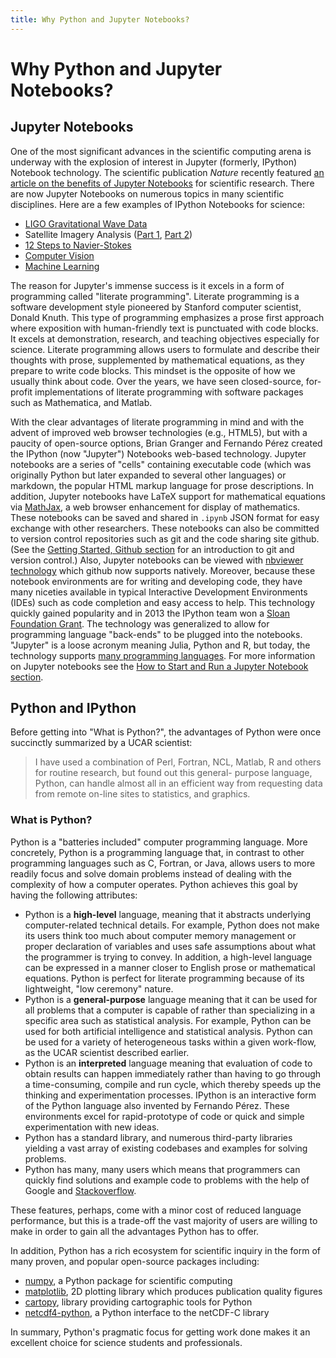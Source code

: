 ```yaml
---
title: Why Python and Jupyter Notebooks?
---
```

# Why Python and Jupyter Notebooks?

## Jupyter Notebooks

One of the most significant advances in the scientific computing arena is underway with the explosion of interest in Jupyter (formerly, IPython) Notebook technology. The scientific publication *Nature* recently featured [an article on the benefits of Jupyter Notebooks](http://www.nature.com/news/interactive-notebooks-sharing-the-code-1.16261) for scientific research. There are now Jupyter Notebooks on numerous topics in many scientific disciplines.  Here are a few examples of IPython Notebooks for science:

-   [LIGO Gravitational Wave Data](https://losc.ligo.org/s/events/GW150914/GW150914_tutorial.html)
-   Satellite Imagery Analysis ([Part 1](https://github.com/Unidata/blog-notebooks/blob/master/notebooks/Plotting_GINI_Water_Vapor_Imagery_Part1.ipynb), [Part 2](https://github.com/Unidata/blog-notebooks/blob/master/notebooks/Plotting_GINI_Water_Vapor_Imagery_Part2.ipynb))
-   [12 Steps to Navier-Stokes](https://github.com/barbagroup/CFDPython)
-   [Computer Vision](http://nbviewer.jupyter.org/github/ogrisel/notebooks/blob/master/Labeled%2520Faces%2520in%2520the%2520Wild%2520recognition.ipynb)
-   [Machine Learning](https://github.com/rhiever/Data-Analysis-and-Machine-Learning-Projects/blob/master/example-data-science-notebook/Example%2520Machine%2520Learning%2520Notebook.ipynb)

The reason for Jupyter's immense success is it excels in a form of programming called "literate programming".  Literate programming is a software development style pioneered by Stanford computer scientist, Donald Knuth. This type of programming emphasizes a prose first approach where exposition with human-friendly text is punctuated with code blocks. It excels at demonstration, research, and teaching objectives especially for science. Literate programming allows users to formulate and describe their thoughts with prose, supplemented by mathematical equations, as they prepare to write code blocks. This mindset is the opposite of how we usually think about code. Over the years, we have seen closed-source, for-profit implementations of literate programming with software packages such as Mathematica, and Matlab.

With the clear advantages of literate programming in mind and with the advent of improved web browser technologies (e.g., HTML5), but with a paucity of open-source options, Brian Granger and Fernando Pérez created the IPython (now "Jupyter") Notebooks  web-based technology. Jupyter notebooks are a series of "cells" containing executable code (which was originally Python but later expanded to several other languages) or markdown, the popular HTML markup language for prose descriptions. In addition, Jupyter notebooks have LaTeX support for mathematical equations via [MathJax](https://www.mathjax.org/), a web browser enhancement for display of mathematics. These notebooks can be saved and shared in `.ipynb` JSON format for easy exchange with other researchers. These notebooks can also be committed to version control repositories such as git and the code sharing site github. (See the [Getting Started, Github section](index.html) for an introduction to git and version control.) Also, Jupyter notebooks can be viewed with [nbviewer technology](http://nbviewer.jupyter.org/) which github now supports natively. Moreover, because these notebook environments are for writing and developing code, they have many niceties available in typical Interactive Development Environments (IDEs) such as code completion and easy access to help. This technology quickly gained popularity and in 2013 the IPython team won a [Sloan Foundation Grant](http://ipython.org/sloan-grant.html). The technology was generalized to allow for programming language "back-ends" to be plugged into the notebooks. "Jupyter" is a loose acronym meaning Julia, Python and R, but today, the technology supports [many programming languages](https://github.com/ipython/ipython/wiki/IPython-kernels-for-other-languages). For more information on Jupyter notebooks see the [How to Start and Run a Jupyter Notebook section](notebook.html).

## Python and IPython

Before getting into "What is Python?", the advantages of Python were once succinctly summarized by a UCAR scientist:

> I have used a combination of Perl, Fortran, NCL, Matlab, R and others for
> routine research, but found out this general- purpose language, Python, can
> handle almost all in an efficient way from requesting data from remote on-line
> sites to statistics, and graphics.

### What is Python?

Python is a "batteries included" computer programming language. More concretely, Python is a programming language
that, in contrast to other programming languages such as C, Fortran, or Java, allows users to more readily focus and solve domain problems instead of dealing with the complexity of how a computer operates. Python achieves this goal by having the following attributes:

-   Python is a **high-level** language, meaning that it abstracts underlying computer-related technical details.  For example, Python does not make its users think too much about computer memory management or proper declaration of variables and uses safe assumptions about what the programmer is trying to convey. In addition, a high-level language can be expressed in a manner closer to English prose or mathematical equations. Python is perfect for literate programming because of its lightweight, "low ceremony" nature.
-   Python is a **general-purpose** language meaning that it can be used for all problems that a computer is capable of rather than specializing in a specific area such as statistical analysis. For example, Python can be used for both artificial intelligence and statistical analysis. Python can be used for a variety of heterogeneous tasks within a given work-flow, as the UCAR scientist described earlier.
-   Python is an **interpreted** language meaning that evaluation of code to obtain results can happen immediately rather than having to go through a time-consuming, compile and run cycle, which thereby speeds up the thinking and experimentation processes. IPython is an interactive form of the Python language also invented by Fernando Pérez. These environments excel for rapid-prototype of code or quick and simple experimentation with new ideas.
-   Python has a standard library, and numerous third-party libraries yielding a vast array of existing codebases and examples for solving problems.
-   Python has many, many users which means that programmers can quickly find solutions and example code to problems with the help of Google and [Stackoverflow](https://www.stackoverflow.com).

These features, perhaps, come with a minor cost of reduced language performance, but this is a trade-off the vast majority of users are willing to make in order to gain all the advantages Python has to offer.

In addition, Python has a rich ecosystem for scientific inquiry in the form of many proven, and popular open-source packages including:

-   [numpy](http://www.numpy.org/), a Python package for scientific computing
-   [matplotlib](http://matplotlib.org/), 2D plotting library which produces publication quality figures
-   [cartopy](http://scitools.org.uk/cartopy/), library providing cartographic tools for Python
-   [netcdf4-python](http://unidata.github.io/netcdf4-python/), a Python interface to the netCDF-C library

In summary, Python's pragmatic focus for getting work done makes it an excellent choice for science students and professionals.
